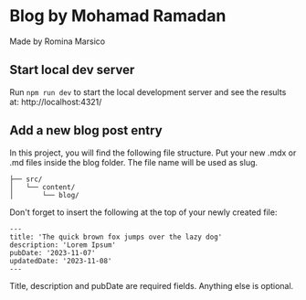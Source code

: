 # Blog by Mohamad Ramadan

Made by Romina Marsico

## Start local dev server
Run `npm run dev` to start the local development server and see the results at: http://localhost:4321/

## Add a new blog post entry
In this project, you will find the following file structure. Put your new .mdx or .md files inside the blog folder.
The file name will be used as slug. 

```text
├── src/
│   └── content/
│       └── blog/
```

Don't forget to insert the following at the top of your newly created file:

```text
---
title: 'The quick brown fox jumps over the lazy dog'
description: 'Lorem Ipsum'
pubDate: '2023-11-07'
updatedDate: '2023-11-08'
---
```

Title, description and pubDate are required fields. Anything else is optional.

